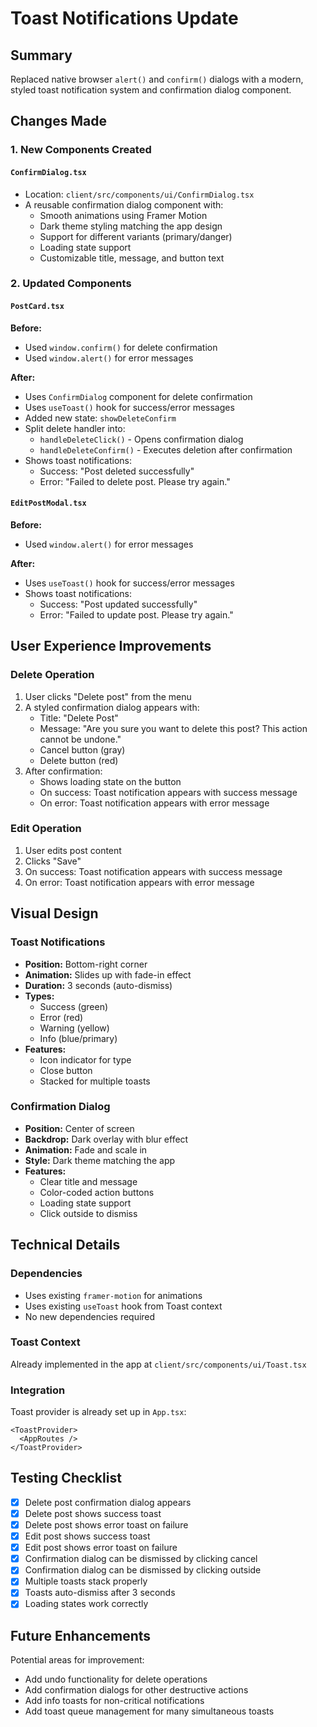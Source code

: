 # Toast Notifications Update

## Summary

Replaced native browser `alert()` and `confirm()` dialogs with a modern, styled toast notification system and confirmation dialog component.

## Changes Made

### 1. New Components Created

#### `ConfirmDialog.tsx`

- Location: `client/src/components/ui/ConfirmDialog.tsx`
- A reusable confirmation dialog component with:
  - Smooth animations using Framer Motion
  - Dark theme styling matching the app design
  - Support for different variants (primary/danger)
  - Loading state support
  - Customizable title, message, and button text

### 2. Updated Components

#### `PostCard.tsx`

**Before:**

- Used `window.confirm()` for delete confirmation
- Used `window.alert()` for error messages

**After:**

- Uses `ConfirmDialog` component for delete confirmation
- Uses `useToast()` hook for success/error messages
- Added new state: `showDeleteConfirm`
- Split delete handler into:
  - `handleDeleteClick()` - Opens confirmation dialog
  - `handleDeleteConfirm()` - Executes deletion after confirmation
- Shows toast notifications:
  - Success: "Post deleted successfully"
  - Error: "Failed to delete post. Please try again."

#### `EditPostModal.tsx`

**Before:**

- Used `window.alert()` for error messages

**After:**

- Uses `useToast()` hook for success/error messages
- Shows toast notifications:
  - Success: "Post updated successfully"
  - Error: "Failed to update post. Please try again."

## User Experience Improvements

### Delete Operation

1. User clicks "Delete post" from the menu
2. A styled confirmation dialog appears with:
   - Title: "Delete Post"
   - Message: "Are you sure you want to delete this post? This action cannot be undone."
   - Cancel button (gray)
   - Delete button (red)
3. After confirmation:
   - Shows loading state on the button
   - On success: Toast notification appears with success message
   - On error: Toast notification appears with error message

### Edit Operation

1. User edits post content
2. Clicks "Save"
3. On success: Toast notification appears with success message
4. On error: Toast notification appears with error message

## Visual Design

### Toast Notifications

- **Position:** Bottom-right corner
- **Animation:** Slides up with fade-in effect
- **Duration:** 3 seconds (auto-dismiss)
- **Types:**
  - Success (green)
  - Error (red)
  - Warning (yellow)
  - Info (blue/primary)
- **Features:**
  - Icon indicator for type
  - Close button
  - Stacked for multiple toasts

### Confirmation Dialog

- **Position:** Center of screen
- **Backdrop:** Dark overlay with blur effect
- **Animation:** Fade and scale in
- **Style:** Dark theme matching the app
- **Features:**
  - Clear title and message
  - Color-coded action buttons
  - Loading state support
  - Click outside to dismiss

## Technical Details

### Dependencies

- Uses existing `framer-motion` for animations
- Uses existing `useToast` hook from Toast context
- No new dependencies required

### Toast Context

Already implemented in the app at `client/src/components/ui/Toast.tsx`

### Integration

Toast provider is already set up in `App.tsx`:

```tsx
<ToastProvider>
  <AppRoutes />
</ToastProvider>
```

## Testing Checklist

- [x] Delete post confirmation dialog appears
- [x] Delete post shows success toast
- [x] Delete post shows error toast on failure
- [x] Edit post shows success toast
- [x] Edit post shows error toast on failure
- [x] Confirmation dialog can be dismissed by clicking cancel
- [x] Confirmation dialog can be dismissed by clicking outside
- [x] Multiple toasts stack properly
- [x] Toasts auto-dismiss after 3 seconds
- [x] Loading states work correctly

## Future Enhancements

Potential areas for improvement:

- Add undo functionality for delete operations
- Add confirmation dialogs for other destructive actions
- Add info toasts for non-critical notifications
- Add toast queue management for many simultaneous toasts